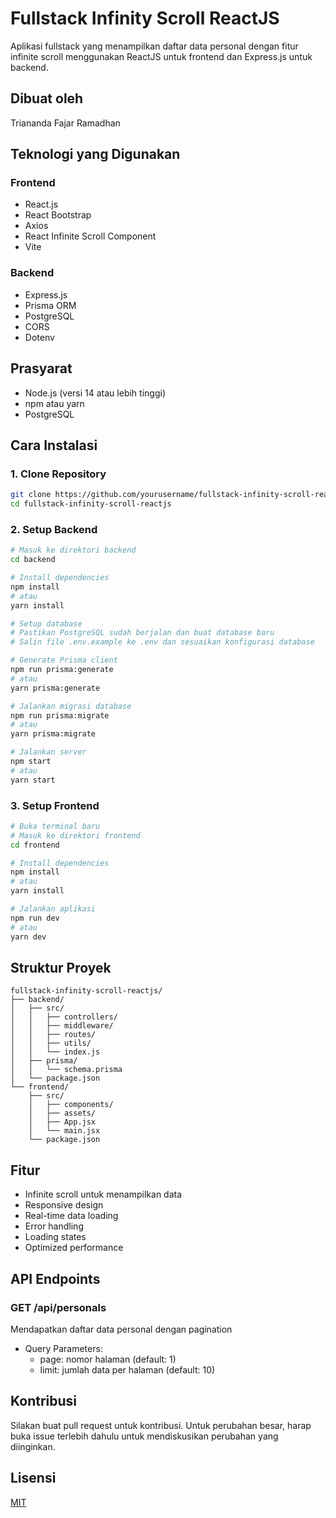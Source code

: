 # Fullstack Infinity Scroll ReactJS

Aplikasi fullstack yang menampilkan daftar data personal dengan fitur infinite scroll menggunakan ReactJS untuk frontend dan Express.js untuk backend.

## Dibuat oleh
Triananda Fajar Ramadhan

## Teknologi yang Digunakan

### Frontend
- React.js
- React Bootstrap
- Axios
- React Infinite Scroll Component
- Vite

### Backend
- Express.js
- Prisma ORM
- PostgreSQL
- CORS
- Dotenv

## Prasyarat
- Node.js (versi 14 atau lebih tinggi)
- npm atau yarn
- PostgreSQL

## Cara Instalasi

### 1. Clone Repository
```bash
git clone https://github.com/yourusername/fullstack-infinity-scroll-reactjs.git
cd fullstack-infinity-scroll-reactjs
```

### 2. Setup Backend
```bash
# Masuk ke direktori backend
cd backend

# Install dependencies
npm install
# atau
yarn install

# Setup database
# Pastikan PostgreSQL sudah berjalan dan buat database baru
# Salin file .env.example ke .env dan sesuaikan konfigurasi database

# Generate Prisma client
npm run prisma:generate
# atau
yarn prisma:generate

# Jalankan migrasi database
npm run prisma:migrate
# atau
yarn prisma:migrate

# Jalankan server
npm start
# atau
yarn start
```

### 3. Setup Frontend
```bash
# Buka terminal baru
# Masuk ke direktori frontend
cd frontend

# Install dependencies
npm install
# atau
yarn install

# Jalankan aplikasi
npm run dev
# atau
yarn dev
```

## Struktur Proyek
```
fullstack-infinity-scroll-reactjs/
├── backend/
│   ├── src/
│   │   ├── controllers/
│   │   ├── middleware/
│   │   ├── routes/
│   │   ├── utils/
│   │   └── index.js
│   ├── prisma/
│   │   └── schema.prisma
│   └── package.json
└── frontend/
    ├── src/
    │   ├── components/
    │   ├── assets/
    │   ├── App.jsx
    │   └── main.jsx
    └── package.json
```

## Fitur
- Infinite scroll untuk menampilkan data
- Responsive design
- Real-time data loading
- Error handling
- Loading states
- Optimized performance

## API Endpoints

### GET /api/personals
Mendapatkan daftar data personal dengan pagination
- Query Parameters:
  - page: nomor halaman (default: 1)
  - limit: jumlah data per halaman (default: 10)

## Kontribusi
Silakan buat pull request untuk kontribusi. Untuk perubahan besar, harap buka issue terlebih dahulu untuk mendiskusikan perubahan yang diinginkan.

## Lisensi
[MIT](https://choosealicense.com/licenses/mit/)
